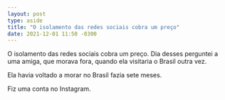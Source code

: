 ```yaml
---
layout: post
type: aside
title: "O isolamento das redes sociais cobra um preço"
date: 2021-12-01 11:50 -0300
---
```

O isolamento das redes sociais cobra um preço. Dia desses perguntei a uma amiga, que morava fora, quando ela visitaria o Brasil outra vez.

Ela havia voltado a morar no Brasil fazia sete meses.

Fiz uma conta no Instagram.